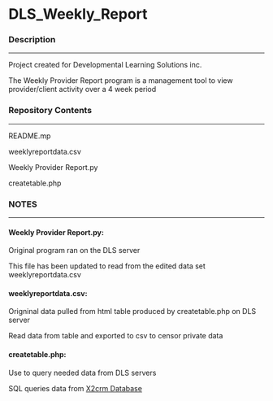 # DLS_Weekly_Report

###  Description
---

Project created for Developmental Learning Solutions inc. 
  
The Weekly Provider Report program is a management tool to view provider/client activity over a 4 week period
  


### Repository Contents
---

README.mp

weeklyreportdata.csv

Weekly Provider Report.py

createtable.php


### NOTES
---

#### Weekly Provider Report.py:

Original program ran on the DLS server

This file has been updated to read from the edited data set weeklyreportdata.csv

#### weeklyreportdata.csv:
 
Origninal data pulled from html table produced by createtable.php on DLS server

Read data from table and exported to csv to censor private data
  
#### createtable.php:

Use to query needed data from DLS servers

SQL queries data from [X2crm Database](https://github.com/X2Engine/X2CRM)
